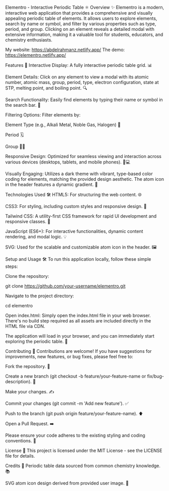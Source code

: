 Elementro - Interactive Periodic Table ⚛️
Overview ✨
Elementro is a modern, interactive web application that provides a comprehensive and visually appealing periodic table of elements. It allows users to explore elements, search by name or symbol, and filter by various properties such as type, period, and group. Clicking on an element reveals a detailed modal with extensive information, making it a valuable tool for students, educators, and chemistry enthusiasts.

My website: https://abdelrahmanz.netlify.app/
The demo: https://elementro.netlify.app/

Features 🚀
Interactive Display: A fully interactive periodic table grid. 📊

Element Details: Click on any element to view a modal with its atomic number, atomic mass, group, period, type, electron configuration, state at STP, melting point, and boiling point. 🔍

Search Functionality: Easily find elements by typing their name or symbol in the search bar. 🔎

Filtering Options: Filter elements by:

Element Type (e.g., Alkali Metal, Noble Gas, Halogen) 🧪

Period 🗓️

Group 👨‍🔬

Responsive Design: Optimized for seamless viewing and interaction across various devices (desktops, tablets, and mobile phones). 📱💻

Visually Engaging: Utilizes a dark theme with vibrant, type-based color coding for elements, matching the provided design aesthetic. The atom icon in the header features a dynamic gradient. 🎨

Technologies Used 🛠️
HTML5: For structuring the web content. 🌐

CSS3: For styling, including custom styles and responsive design. 💅

Tailwind CSS: A utility-first CSS framework for rapid UI development and responsive classes. 💨

JavaScript (ES6+): For interactive functionalities, dynamic content rendering, and modal logic. 💡

SVG: Used for the scalable and customizable atom icon in the header. 🖼️

Setup and Usage 🛠️
To run this application locally, follow these simple steps:

Clone the repository:

git clone https://github.com/your-username/elementro.git


Navigate to the project directory:

cd elementro


Open index.html:
Simply open the index.html file in your web browser. There's no build step required as all assets are included directly in the HTML file via CDN.

The application will load in your browser, and you can immediately start exploring the periodic table. 🚀

Contributing 🤝
Contributions are welcome! If you have suggestions for improvements, new features, or bug fixes, please feel free to:

Fork the repository. 🍴

Create a new branch (git checkout -b feature/your-feature-name or fix/bug-description). 🌿

Make your changes. ✍️

Commit your changes (git commit -m 'Add new feature'). ✅

Push to the branch (git push origin feature/your-feature-name). ⬆️

Open a Pull Request. ➡️

Please ensure your code adheres to the existing styling and coding conventions. 💖

License 📜
This project is licensed under the MIT License - see the LICENSE file for details.

Credits 🙏
Periodic table data sourced from common chemistry knowledge. 📚

SVG atom icon design derived from provided user image. 🎨
